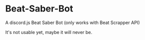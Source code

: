 # Beat-Saber-Bot
A discord.js Beat Saber Bot (only works with Beat Scrapper API)

It's not usable yet, maybe it will never be.
